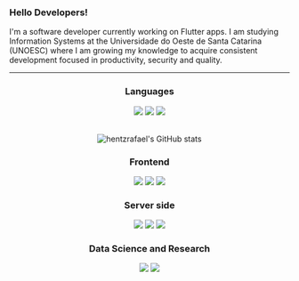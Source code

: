 
### Hello Developers!
I'm a software developer currently working on Flutter apps. I am studying Information Systems at the Universidade do Oeste de Santa Catarina (UNOESC) where I am growing my knowledge to acquire consistent development focused in productivity, security and quality.


<hr>

<div>
  <div align='center'>
    <h3>Languages</h3>
    <img src=https://img.shields.io/badge/Python-FFD43B?style=for-the-badge&logo=python&logoColor=darkgreen />
    <img src=https://img.shields.io/badge/JavaScript-F7DF1E?style=for-the-badge&logo=javascript&logoColor=black />
    <img src=https://img.shields.io/badge/Dart-276DC3?style=for-the-badge&logo=dart&logoColor=white />
  </div>
  
  <br>
  <div align='center'>
              
  ![hentzrafael's GitHub stats](https://github-readme-stats.vercel.app/api?username=hentzrafael&hide=contribs,issues&count_private=true&show_icons=true&theme=react)
  <!-- ![Top Langs](https://github-readme-stats.vercel.app/api/top-langs/?username=hentzrafael&layout=compact&theme=react&hide=Tcl,plsql) -->
       
  </div>
  
  <div align='center'>
    <h3>Frontend</h3>
    <img src=https://img.shields.io/badge/Flutter-blue?style=for-the-badge&logo=flutter&logoColor=white />
    <img src=https://img.shields.io/badge/bootstrap-purple?style=for-the-badge&logo=bootstrap&logoColor=white />
    <img src=https://img.shields.io/badge/React-20232A?style=for-the-badge&logo=react&logoColor=61DAFB />
  </div>
</div>
  
  
  <div align='center'>
    <h3>Server side </h3>
      <img src=https://img.shields.io/badge/Flask-000000?style=for-the-badge&logo=flask&logoColor=white />
      <img src=https://img.shields.io/badge/SQLite-07405E?style=for-the-badge&logo=sqlite&logoColor=white />
      <img src=https://img.shields.io/badge/Mysql-07405E?style=for-the-badge&logo=mysql&logoColor=white />
  </div>
  
<div align='center'>
  <h3>Data Science and Research</h3>
  <img src=https://img.shields.io/badge/Shell_Script-121011?style=for-the-badge&logo=gnu-bash&logoColor=white />
  <img src=https://img.shields.io/badge/Linux-orange?style=for-the-badge&logo=ubuntu&logoColor=white />
</div>
